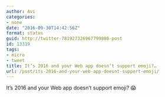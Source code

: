 ```yaml
---
author: Avi
categories:
- none
date: "2016-09-30T14:42:56Z"
format: status
guid: http://twitter-781927326967799808-post
id: 13319
tags:
- micro
- tweet
title: It’s 2016 and your Web app doesn’t support emoji?…
url: /post/its-2016-and-your-web-app-doesnt-support-emoji/
---
```

It’s 2016 and your Web app doesn’t support emoji? 😱